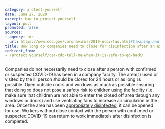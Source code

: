 ```yaml
---
category: protect-yourself
date: June 27, 2020
excerpt: How to protect yourself
layout: post
promoted: false
sources:
- agency: cdc
  url: https://www.cdc.gov/coronavirus/2019-ncov/faq.html#Cleaning-and-Disinfection
title: How long do companies need to close for disinfection after an exposure? How long before other workers can come back to work?
redirect_from:
- /protect-yourself/can-cdc-tell-me-when-it-is-safe-to-go-back/
---
```


Companies do not necessarily need to close after a person with confirmed or suspected COVID-19 has been in a company facility. The area(s) used or visited by the ill person should be closed for 24 hours or as long as possible. Open outside doors and windows as much as possible ensuring that doing so does not pose a safety risk to children using the facility (i.e. make sure that children are not able to enter the closed off area through any windows or doors) and use ventilating fans to increase air circulation in the area. Once the area has been [appropriately disinfected](https://www.cdc.gov/coronavirus/2019-ncov/community/organizations/cleaning-disinfection.html), it can be opened for use. Workers without close contact with the person with confirmed or suspected COVID-19 can return to work immediately after disinfection is completed.
